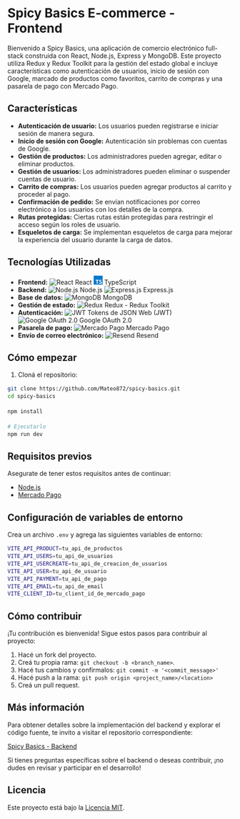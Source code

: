 # Spicy Basics E-commerce - Frontend

Bienvenido a Spicy Basics, una aplicación de comercio electrónico full-stack construida con React, Node.js, Express y MongoDB. Este proyecto utiliza Redux y Redux Toolkit para la gestión del estado global e incluye características como autenticación de usuarios, inicio de sesión con Google, marcado de productos como favoritos, carrito de compras y una pasarela de pago con Mercado Pago.

## Características

- **Autenticación de usuario:** Los usuarios pueden registrarse e iniciar sesión de manera segura.
- **Inicio de sesión con Google:** Autenticación sin problemas con cuentas de Google.
- **Gestión de productos:** Los administradores pueden agregar, editar o eliminar productos.
- **Gestión de usuarios:** Los administradores pueden eliminar o suspender cuentas de usuario.
- **Carrito de compras:** Los usuarios pueden agregar productos al carrito y proceder al pago.
- **Confirmación de pedido:** Se envían notificaciones por correo electrónico a los usuarios con los detalles de la compra.
- **Rutas protegidas:** Ciertas rutas están protegidas para restringir el acceso según los roles de usuario.
- **Esqueletos de carga:** Se implementan esqueletos de carga para mejorar la experiencia del usuario durante la carga de datos.

## Tecnologías Utilizadas

- **Frontend:** <img src="https://i.postimg.cc/m27J5sj5/1174949-js-react-js-logo-react-react-native-icon.png" alt="React" width="20" heigth="20" /> React <img src="https://raw.githubusercontent.com/github/explore/80688e429a7d4ef2fca1e82350fe8e3517d3494d/topics/typescript/typescript.png" alt="React" width="20" heigth="20" /> TypeScript
- **Backend:** <img src="https://i.postimg.cc/Hx2j2KKc/4375017-js-logo-node-icon.png" alt="Node.js" width="20" heigth="20"/> Node.js <img src="https://i.postimg.cc/rm1jV8Hd/icons8-express-js-500.png" alt="Express.js" width="20" heigth="20"/> Express.js
- **Base de datos:** <img src="https://i.postimg.cc/MprfQhB9/mongodb-original-logo-icon-146424.png" alt="MongoDB" width="20" heigth="20"/> MongoDB
- **Gestión de estado:** <img src="https://i.postimg.cc/WbYfd15C/react-redux-removebg-preview.png" alt="Redux" width="20" heigth="20"/> Redux - Redux Toolkit
- **Autenticación:** <img src="https://i.postimg.cc/44Mn1rNM/1657421703592.png" alt="JWT"  width="20" heigth="20"/> Tokens de JSON Web (JWT) <img src="https://i.postimg.cc/PrQn2RWh/Google-G-logo-svg.png" alt="Google OAuth 2.0" width="20" heigth="20"/> Google OAuth 2.0
- **Pasarela de pago:** <img src="https://i.postimg.cc/SKW0518m/icon-256x256.png" alt="Mercado Pago" width="20" heigth="20"/> Mercado Pago
- **Envío de correo electrónico:** <img src="https://i.postimg.cc/767KqXyX/favicon-0.png" alt="Resend" width="20" heigth="20"/> Resend

## Cómo empezar

1. Cloná el repositorio:

```bash
git clone https://github.com/Mateo872/spicy-basics.git
cd spicy-basics

npm install

# Ejecutarlo
npm run dev
```

## Requisitos previos

Asegurate de tener estos requisitos antes de continuar:

- [Node.js](https://nodejs.org/)
- [Mercado Pago](https://www.mercadopago.com.ar/developers/es)

## Configuración de variables de entorno

Crea un archivo `.env` y agrega las siguientes variables de entorno:

```bash
VITE_API_PRODUCT=tu_api_de_productos
VITE_API_USERS=tu_api_de_usuarios
VITE_API_USERCREATE=tu_api_de_creacion_de_usuarios
VITE_API_USER=tu_api_de_usuario
VITE_API_PAYMENT=tu_api_de_pago
VITE_API_EMAIL=tu_api_de_email
VITE_CLIENT_ID=tu_client_id_de_mercado_pago
```

## Cómo contribuir

¡Tu contribución es bienvenida! Sigue estos pasos para contribuir al proyecto:

1. Hacé un fork del proyecto.
2. Creá tu propia rama: `git checkout -b <branch_name>`.
3. Hacé tus cambios y confirmalos: `git commit -m '<commit_message>'`
4. Hacé push a la rama: `git push origin <project_name>/<location>`
5. Creá un pull request.

## Más información

Para obtener detalles sobre la implementación del backend y explorar el código fuente, te invito a visitar el repositorio correspondiente:

[Spicy Basics - Backend](https://github.com/Mateo872/backend-spicy)

Si tienes preguntas específicas sobre el backend o deseas contribuir, ¡no dudes en revisar y participar en el desarrollo!

## Licencia

Este proyecto está bajo la [Licencia MIT](LICENSE).
